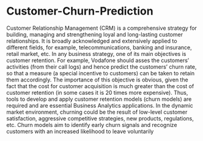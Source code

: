 # Customer-Churn-Prediction
Customer Relationship Management (CRM) is a comprehensive strategy for building, managing and strengthening loyal and long-lasting customer relationships. It is broadly acknowledged and extensively applied to different fields, for example, telecommunications, banking and insurance, retail market, etc. In any business strategy, one of its main objectives is customer retention. For example, Vodafone should asses the customers’ activities (from their call logs) and hence predict the customers’ churn rate, so that a measure (a special incentive to customers) can be taken to retain them accordingly. The importance of this objective is obvious, given the fact that the cost for customer acquisition is much greater than the cost of customer retention (in some cases it is 20 times more expensive). Thus, tools to develop and apply customer retention models (churn models) are required and are essential Business Analytics applications. In the dynamic market environment, churning could be the result of low-level customer satisfaction, aggressive competitive strategies, new products, regulations, etc. Churn models aim to identify early churn signals and recognize customers with an increased likelihood to leave voluntarily
